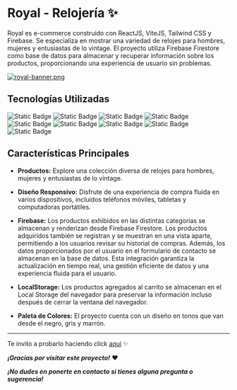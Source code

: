 # Royal - Relojería ✨
 Royal es e-commerce construido con ReactJS, ViteJS, Tailwind CSS y Firebase.  Se especializa en mostrar una variedad de relojes para hombres, mujeres y entusiastas de lo vintage. El proyecto utiliza Firebase Firestore como base de datos para almacenar y recuperar información sobre los productos, proporcionando una experiencia de usuario sin problemas.

 [![royal-banner.png](https://i.postimg.cc/XvbxCTWg/royal-banner.png)](https://postimg.cc/ZWwrksC9)
 
##  Tecnologías Utilizadas
![Static Badge](https://img.shields.io/badge/ReactJS-61DAFB?style=for-the-badge&logo=react&logoColor=%23ffff) 
![Static Badge](https://img.shields.io/badge/ViteJS-646CFF?style=for-the-badge&logo=vite&logoColor=%23ffff) 
![Static Badge](https://img.shields.io/badge/Tailwind%20CSS-06B6D4?style=for-the-badge&logo=tailwind%20css&logoColor=%23ffff)
![Static Badge](https://img.shields.io/badge/firebase-FFCA28?style=for-the-badge&logo=firebase&logoColor=%23ffff)
![Static Badge](https://img.shields.io/badge/npm-CB3837?style=for-the-badge&logo=npm&logoColor=%23ffff)
![Static Badge](https://img.shields.io/badge/react%20icons-CA4245?style=for-the-badge&logo=react%20icon&logoColor=%23ffff)
![Static Badge](https://img.shields.io/badge/react%20hook%20form-EC5990?style=for-the-badge&logo=react%20hook%20form&logoColor=%23ffff)
![Static Badge](https://img.shields.io/badge/react%20router-CA4245?style=for-the-badge&logo=react%20router&logoColor=%23ffff)
![Static Badge](https://img.shields.io/badge/daisyui-5A0EF8?style=for-the-badge&logo=daisyui&logoColor=%23ffff)




## Características Principales
- **Productos:** Explore una colección diversa de relojes para hombres, mujeres y entusiastas de lo vintage.

- **Diseño Responsivo:** Disfrute de una experiencia de compra fluida en varios dispositivos, incluidos teléfonos móviles, tabletas y computadoras portátiles.

- **Firebase:** Los productos exhibidos en las distintas categorías se almacenan y renderizan desde Firebase Firestore. Los productos adquiridos también se registran y se muestran en una vista aparte, permitiendo a los usuarios revisar su historial de compras. Además, los datos proporcionados por el usuario en el formulario de contacto se almacenan en la base de datos. Esta integración garantiza la actualización en tiempo real, una gestión eficiente de datos y una experiencia fluida para el usuario.

- **LocalStorage:** Los productos agregados al carrito se almacenan en el Local Storage del navegador para preservar la información incluso después de cerrar la ventana del navegador.

- **Paleta de Colores:** El proyecto cuenta con un diseño en tonos que van desde el negro, gris y marrón.

------------

Te invito a probarlo haciendo click [aquí](https://royal-relojeria.netlify.app/) ✨

***¡Gracias por visitar este proyecto!*** ❤

***¡No dudes en ponerte en contacto si tienes alguna pregunta o sugerencia!*** 
